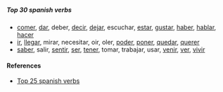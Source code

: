 
##### Top 30 spanish verbs

- [comer](./hablar.md), [dar](./dar.md), deber, [decir](./dar.md), [dejar](./poder.md), escuchar, [estar](./ir.md), [gustar](./gustar.md), [haber](./ir.md), [hablar](./hablar.md), [hacer](./hacer.md)
- [ir](./ir.md), [llegar](./poder.md), mirar, necesitar, oir, oler, [poder](./poder.md), [poner](./gustar.md), [quedar](./ver.md), [querer](./gustar.md)
- [saber](./gustar.md), salir, [sentir](./gustar.md), [ser](./ir.md), [tener](./ir.md), tomar, trabajar, usar, [venir](./hacer.md), [ver](./ver.md), [vivir](./hablar.md)

#### References

- [Top 25 spanish verbs](https://www.youtube.com/watch?v=-AV5LSve7Jc)
